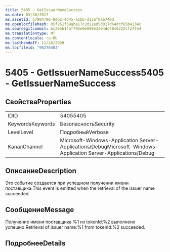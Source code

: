 ```yaml
---
title: 5405 - GetIssuerNameSuccess
ms.date: 03/30/2017
ms.assetid: b7904796-0eb2-4d45-a1bb-d13af9ab740d
ms.openlocfilehash: 05f261f39aba17c2d12ed5d017d64dcf65b4134c
ms.sourcegitcommit: bc293b14af795e0e999e3304dd40c0222cf2ffe4
ms.translationtype: MT
ms.contentlocale: ru-RU
ms.lasthandoff: 11/26/2020
ms.locfileid: "96276403"
---
```

# <a name="5405---getissuernamesuccess"></a><span data-ttu-id="c5a17-102">5405 - GetIssuerNameSuccess</span><span class="sxs-lookup"><span data-stu-id="c5a17-102">5405 - GetIssuerNameSuccess</span></span>

## <a name="properties"></a><span data-ttu-id="c5a17-103">Свойства</span><span class="sxs-lookup"><span data-stu-id="c5a17-103">Properties</span></span>  
  
|||  
|-|-|  
|<span data-ttu-id="c5a17-104">ID</span><span class="sxs-lookup"><span data-stu-id="c5a17-104">ID</span></span>|<span data-ttu-id="c5a17-105">5405</span><span class="sxs-lookup"><span data-stu-id="c5a17-105">5405</span></span>|  
|<span data-ttu-id="c5a17-106">Keywords</span><span class="sxs-lookup"><span data-stu-id="c5a17-106">Keywords</span></span>|<span data-ttu-id="c5a17-107">Безопасность</span><span class="sxs-lookup"><span data-stu-id="c5a17-107">Security</span></span>|  
|<span data-ttu-id="c5a17-108">Level</span><span class="sxs-lookup"><span data-stu-id="c5a17-108">Level</span></span>|<span data-ttu-id="c5a17-109">Подробный</span><span class="sxs-lookup"><span data-stu-id="c5a17-109">Verbose</span></span>|  
|<span data-ttu-id="c5a17-110">Канал</span><span class="sxs-lookup"><span data-stu-id="c5a17-110">Channel</span></span>|<span data-ttu-id="c5a17-111">Microsoft-Windows-Application Server-Applications/Debug</span><span class="sxs-lookup"><span data-stu-id="c5a17-111">Microsoft-Windows-Application Server-Applications/Debug</span></span>|  
  
## <a name="description"></a><span data-ttu-id="c5a17-112">Описание</span><span class="sxs-lookup"><span data-stu-id="c5a17-112">Description</span></span>  

 <span data-ttu-id="c5a17-113">Это событие создается при успешном получении имени поставщика.</span><span class="sxs-lookup"><span data-stu-id="c5a17-113">This event is emitted when the retrieval of the issuer name succeeded.</span></span>  
  
## <a name="message"></a><span data-ttu-id="c5a17-114">Сообщение</span><span class="sxs-lookup"><span data-stu-id="c5a17-114">Message</span></span>  

 <span data-ttu-id="c5a17-115">Получение имени поставщика %1 из tokenId:%2 выполнено успешно.</span><span class="sxs-lookup"><span data-stu-id="c5a17-115">Retrieval of issuer name:%1 from tokenId:%2 succeeded.</span></span>  
  
## <a name="details"></a><span data-ttu-id="c5a17-116">Подробнее</span><span class="sxs-lookup"><span data-stu-id="c5a17-116">Details</span></span>
